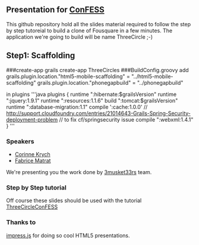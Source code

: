 Presentation for [ConFESS](https://2013.con-fess.com/)
--------------------------
This github repository hold all the slides material required to follow the step by step tutoreial to build a clone of Fousquare in a few minutes. The application we're going to build will be name ThreeCircle ;-)

## Step1: Scaffolding
###create-app
grails create-app ThreeCircles
###BuildConfig.groovy
add
  grails.plugin.location."html5-mobile-scaffolding" = "../html5-mobile-scaffolding"
  grails.plugin.location."phonegapbuild" = "../phonegapbuild"

in plugins
'''java
    plugins {
        runtime ":hibernate:$grailsVersion"
        runtime ":jquery:1.9.1"
        runtime ":resources:1.1.6"
        build ":tomcat:$grailsVersion"
        runtime ":database-migration:1.1"
        compile ':cache:1.0.0'
        // http://support.cloudfoundry.com/entries/21014643-Grails-Spring-Security-deployment-problem
        // to fix cf/springsecurity issue
        compile ":webxml:1.4.1"
    }
'''


### Speakers
- [Corinne Krych](http://corinnekrych.github.com/)
- [Fabrice Matrat](http://fabricematrat.github.com/)

We're presenting you the work done by [3musket33rs](http://3musket33rs.github.com/) team.

### Step by Step tutorial
Off course these slides should be used with the tutorial [ThreeCircleConFESS]()

### Thanks to
[impress.js](http://bartaz.github.com/impress.js/) for doing so cool HTML5 presentations.

